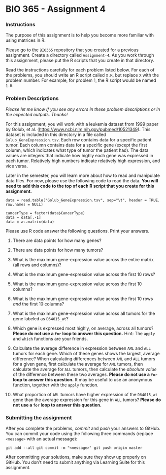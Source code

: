# BIO 365 - Assignment 4

### Instructions

The purpose of this assignment is to help you become more familiar with using matrices in R. 

Please go to the `BIO365` repository that you created for a previous assignment. Create a directory called `Assignment-4`. As you work through this assignment, please put the R scripts that you create in that directory.

Read the instructions carefully for each problem listed below. For each of the problems, you should write an R script called `X.R`, but replace `X` with the problem number. For example, for problem 1, the R script would be named `1.R`.

### Problem Descriptions

*Please let me know if you see any errors in these problem descriptions or in the expected outputs. Thanks!*

For this assignment, you will work with a leukemia dataset from 1999 paper by Golub, et al. (https://www.ncbi.nlm.nih.gov/pubmed/10521349). This dataset is included in this directory in a file called `Golub_GeneExpression.tsv`. Each row contains data for a specific patient tumor. Each column contains data for a specific gene (except the first column, which indicates what type of tumor the patient had). The data values are integers that indicate how highly each gene was expressed in each tumor. Relatively high numbers indicate relatively high expression, and vice versa.

Later in the semester, you will learn more about how to read and manipulate data files. For now, please use the following code to read the data. **You will need to add this code to the top of each R script that you create for this assignment.**

```
data = read.table("Golub_GeneExpression.tsv", sep="\t", header = TRUE, row.names = NULL)

cancerType = factor(data$CancerType)
data = data[,-1]
data = as.matrix(data)
```

Please use R code answer the following questions. Print your answers.

1. There are data points for how many genes?

2. There are data points for how many tumors?

3. What is the maximum gene-expression value across the entire matrix (all rows and columns)?

4. What is the maximum gene-expression value across the first 10 rows?

5. What is the maximum gene-expression value across the first 10 columns?

6. What is the maximum gene-expression value across the first 10 rows *and* the first 10 columns?

7. What is the maximum gene-expression value across all tumors for the gene labeled as `D64015_at`?

8. Which gene is expressed most highly, on average, across all tumors? **Please do not use a `for` loop to answer this question.** Hint: The `apply` and `which` functions are your friends.

9. Calculate the average difference in expression between `AML` and `ALL` tumors for each gene. Which of these genes shows the largest, average difference? When calculating differences between `AML` and `ALL` tumors for a given gene, first calculate the average for `AML` tumors, then calculate the average for `ALL` tumors, then calculate the *absolute value* of the difference between these two averages. **Please do not use a `for` loop to answer this question.** It may be useful to use an anonymous function, together with the `apply` function.

10. What proportion of `AML` tumors have higher expression of the `D64015_at` gene than the average expression for this gene in `ALL` tumors? **Please do not use a `for` loop to answer this question.**


### Submitting the assignment

After you complete the problems, *commit* and *push* your answers to GitHub. You can commit your code using the following three commands (replace `<message>` with an actual message):

``
git add --all
git commit -m "<message>"
git push origin master
``

After committing your solutions, make sure they show up properly on GitHub. You don't need to submit anything via Learning Suite for this assignment.